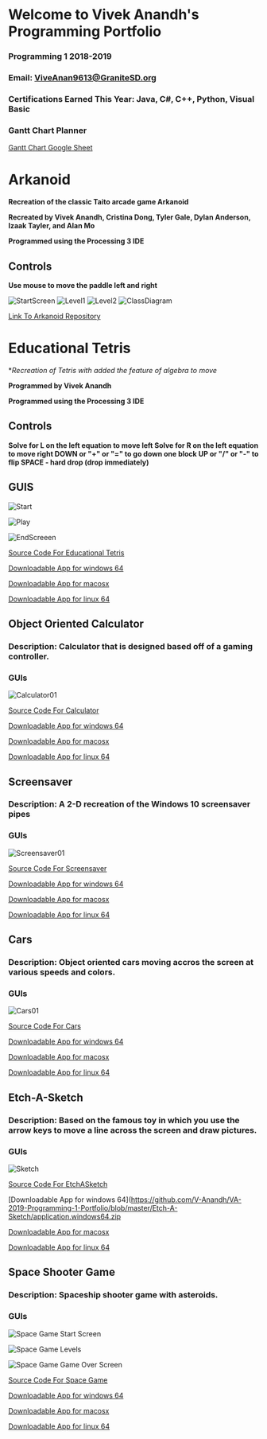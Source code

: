 # Welcome to Vivek Anandh's Programming Portfolio
### Programming 1 2018-2019
### Email: ViveAnan9613@GraniteSD.org
### Certifications Earned This Year: Java, C#, C++, Python, Visual Basic



### **Gantt Chart Planner**
[Gantt Chart Google Sheet](https://docs.google.com/spreadsheets/d/1Shp2_2NEoFC1ntGT3zCb_5CJRH_UIU3HSX2pU7bVX1U/edit?usp=sharing)

# **Arkanoid**
**Recreation of the classic Taito arcade game Arkanoid**

**Recreated by Vivek Anandh, Cristina Dong, Tyler Gale, Dylan Anderson, Izaak Tayler, and Alan Mo**

**Programmed using the Processing 3 IDE**
 
## Controls
**Use mouse to move the paddle left and right**

![StartScreen](https://github.com/Alan78268/Programming1Portfolio/blob/master/Arkanoid/arkanoidStart.png?raw=true)
![Level1](https://github.com/Alan78268/Programming1Portfolio/blob/master/Arkanoid/arkanoid01.png?raw=true)
![Level2](https://github.com/Alan78268/Programming1Portfolio/blob/master/Arkanoid/arkanoid02.png?raw=true)
![ClassDiagram](https://github.com/Alan78268/Programming1Portfolio/blob/master/Arkanoid/arkanoidClass.png?raw=true)


[Link To Arkanoid Repository](https://github.com/SkylineHigh/A4Java/tree/master/Arkanoid)

# **Educational Tetris**
**Recreation of Tetris with added the feature of algebra to move*

**Programmed by Vivek Anandh**

**Programmed using the Processing 3 IDE**
 
## Controls
**Solve for L on the left equation to move left
 Solve for R on the left equation to move right
 DOWN or "+" or "=" to go down one block
 UP or "/" or "-" to flip
 SPACE - hard drop (drop immediately)**
 ## GUIS
 ![Start](https://github.com/V-Anandh/VA-2019-Programming-1-Portfolio/blob/master/Educational_Tetris/ScreenCaptures/Screen%20Shot%202020-03-25%20at%206.41.27%20PM.png)
 
![Play](https://github.com/V-Anandh/VA-2019-Programming-1-Portfolio/blob/master/Educational_Tetris/ScreenCaptures/Screen%20Shot%202020-03-25%20at%206.41.10%20PM.png)

![EndScreeen](ghttps://github.com/V-Anandh/VA-2019-Programming-1-Portfolio/blob/master/Educational_Tetris/ScreenCaptures/Screen%20Shot%202020-03-25%20at%206.41.19%20PM.png)

[Source Code For Educational Tetris](https://github.com/V-Anandh/VA-2019-Programming-1-Portfolio/blob/master/Educational_Tetris/Educational_Tetris.zip)

[Downloadable App for windows 64](https://github.com/V-Anandh/VA-2019-Programming-1-Portfolio/blob/master/Educational_Tetris/application.windows64.zip)

[Downloadable App for macosx](https://github.com/V-Anandh/VA-2019-Programming-1-Portfolio/blob/master/Educational_Tetris/application.macosx.zip)

[Downloadable App for linux 64](https://github.com/V-Anandh/VA-2019-Programming-1-Portfolio/blob/master/Educational_Tetris/application.linux64.zip)

## Object Oriented Calculator
### Description: Calculator that is designed based off of a gaming controller.
### GUIs
![Calculator01](https://github.com/V-Anandh/VA-2019-Programming-1-Portfolio/blob/master/Calc/Calc.png?raw=true)

[Source Code For Calculator](https://github.com/V-Anandh/VA-2019-Programming-1-Portfolio/blob/master/Calc/Calculator.zip)

[Downloadable App for windows 64](https://github.com/V-Anandh/VA-2019-Programming-1-Portfolio/blob/master/Calc/application.windows64.zip)

[Downloadable App for macosx](https://github.com/V-Anandh/VA-2019-Programming-1-Portfolio/blob/master/Calc/application.macosx.zip)

[Downloadable App for linux 64](https://github.com/V-Anandh/VA-2019-Programming-1-Portfolio/blob/master/Calc/application.linux64.zip)



## Screensaver
### Description: A 2-D recreation of the Windows 10 screensaver pipes
### GUIs
![Screensaver01](https://github.com/V-Anandh/VA-2019-Programming-1-Portfolio/blob/master/ScreenSaver/ScreenSaver.png?raw=true)

[Source Code For Screensaver](https://github.com/V-Anandh/VA-2019-Programming-1-Portfolio/blob/master/ScreenSaver/ScreenSaver.zip)

[Downloadable App for windows 64](https://github.com/V-Anandh/VA-2019-Programming-1-Portfolio/blob/master/ScreenSaver/application.windows64.zip)

[Downloadable App for macosx](https://github.com/V-Anandh/VA-2019-Programming-1-Portfolio/blob/master/ScreenSaver/application.macosx.zip)

[Downloadable App for linux 64](https://github.com/V-Anandh/VA-2019-Programming-1-Portfolio/blob/master/ScreenSaver/application.linux64.zip)



## Cars
### Description: Object oriented cars moving accros the screen at various speeds and colors.
### GUIs


![Cars01](https://github.com/V-Anandh/VA-2019-Programming-1-Portfolio/blob/master/Cars/Cars.png?raw=true)

[Source Code For Cars](https://github.com/V-Anandh/VA-2019-Programming-1-Portfolio/blob/master/Cars/Cars.zip)

[Downloadable App for windows 64](https://github.com/V-Anandh/VA-2019-Programming-1-Portfolio/blob/master/Cars/application.windows64.zip)

[Downloadable App for macosx](https://github.com/V-Anandh/VA-2019-Programming-1-Portfolio/blob/master/Cars/application.macosx.zip)

[Downloadable App for linux 64](https://github.com/V-Anandh/VA-2019-Programming-1-Portfolio/blob/master/Cars/application.linux64.zip)



## Etch-A-Sketch
### Description: Based on the famous toy in which you use the arrow keys to move a line across the screen and draw pictures.
### GUIs


![Sketch](https://github.com/V-Anandh/VA-2019-Programming-1-Portfolio/blob/master/Etch-A-Sketch/Etch-a-Sketch.png?raw=true)

[Source Code For EtchASketch](https://github.com/V-Anandh/VA-2019-Programming-1-Portfolio/blob/master/Etch-A-Sketch/Etch_A_Sketch.zip)

[Downloadable App for windows 64](https://github.com/V-Anandh/VA-2019-Programming-1-Portfolio/blob/master/Etch-A-Sketch/application.windows64.zip

[Downloadable App for macosx](https://github.com/V-Anandh/VA-2019-Programming-1-Portfolio/blob/master/Etch-A-Sketch/application.macosx.zip)

[Downloadable App for linux 64](https://github.com/V-Anandh/VA-2019-Programming-1-Portfolio/blob/master/Etch-A-Sketch/application.linux64.zip)


## Space Shooter Game
### Description: Spaceship shooter game with asteroids.
### GUIs
![Space Game Start Screen](https://github.com/V-Anandh/VA-2019-Programming-1-Portfolio/blob/master/SpaceShooterGame/Screen%20Shot%202019-05-22%20at%208.23.01%20AM.png?raw=true)

![Space Game Levels](https://github.com/V-Anandh/VA-2019-Programming-1-Portfolio/blob/master/SpaceShooterGame/SpaceShooter.png?raw=true)

![Space Game Game Over Screen](https://github.com/V-Anandh/VA-2019-Programming-1-Portfolio/blob/master/SpaceShooterGame/Screen%20Shot%202019-05-22%20at%208.25.26%20AM.png?raw=true)

[Source Code For Space Game](https://github.com/V-Anandh/VA-2019-Programming-1-Portfolio/blob/master/SpaceShooterGame/SpaceShooterGame.zip)

[Downloadable App for windows 64](https://github.com/V-Anandh/VA-2019-Programming-1-Portfolio/blob/master/SpaceShooterGame/application.windows64.zip)

[Downloadable App for macosx](https://github.com/V-Anandh/VA-2019-Programming-1-Portfolio/blob/master/SpaceShooterGame/application.macosx.zip)

[Downloadable App for linux 64](https://github.com/V-Anandh/VA-2019-Programming-1-Portfolio/blob/master/SpaceShooterGame/application.linux64.zip)

